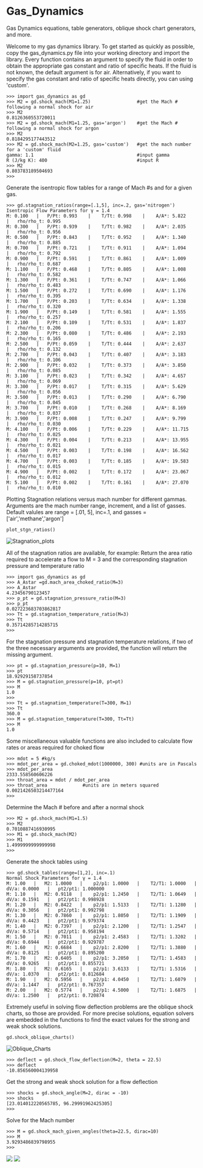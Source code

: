 # Gas_Dynamics
Gas Dynamics equations, table generators, oblique shock chart generators, and more.

Welcome to my gas dynamics library. To get started as quickly as possible, copy the gas_dynamics.py file into your working directory and import the library. Every function contains an argument to specify the fluid in order to obtain the appropriate gas constant and ratio of specific heats. If the fluid is not known, the default argument is for air. Alternatively, if you want to specify the gas constant and ratio of specific heats directly, you can using 'custom'.
```
>>> import gas_dynamics as gd
>>> M2 = gd.shock_mach(M1=1.25)                 #get the Mach # following a normal shock for air
>>> M2
0.8126360553720011
>>> M2 = gd.shock_mach(M1=1.25, gas='argon')    #get the Mach # following a normal shock for argon
>>> M2
0.8184295177443512
>>> M2 = gd.shock_mach(M2=1.25, gas='custom')   #get the mach number for a 'custom' fluid
gamma: 1.1                                      #input gamma
R (J/kg K): 400                                 #input R
>>> M2
0.803783189504693
>>>
```


Generate the isentropic flow tables for a range of Mach #s and for a given gas.
```
>>> gd.stagnation_ratios(range=[.1,5], inc=.2, gas='nitrogen') 
Isentropic Flow Parameters for γ = 1.4
M: 0.100   |   P/Pt: 0.993    |    T/Tt: 0.998    |    A/A*: 5.822    |   rho/rho_t: 0.995
M: 0.300   |   P/Pt: 0.939    |    T/Tt: 0.982    |    A/A*: 2.035    |   rho/rho_t: 0.956
M: 0.500   |   P/Pt: 0.843    |    T/Tt: 0.952    |    A/A*: 1.340    |   rho/rho_t: 0.885
M: 0.700   |   P/Pt: 0.721    |    T/Tt: 0.911    |    A/A*: 1.094    |   rho/rho_t: 0.792
M: 0.900   |   P/Pt: 0.591    |    T/Tt: 0.861    |    A/A*: 1.009    |   rho/rho_t: 0.687
M: 1.100   |   P/Pt: 0.468    |    T/Tt: 0.805    |    A/A*: 1.008    |   rho/rho_t: 0.582
M: 1.300   |   P/Pt: 0.361    |    T/Tt: 0.747    |    A/A*: 1.066    |   rho/rho_t: 0.483
M: 1.500   |   P/Pt: 0.272    |    T/Tt: 0.690    |    A/A*: 1.176    |   rho/rho_t: 0.395
M: 1.700   |   P/Pt: 0.203    |    T/Tt: 0.634    |    A/A*: 1.338    |   rho/rho_t: 0.320
M: 1.900   |   P/Pt: 0.149    |    T/Tt: 0.581    |    A/A*: 1.555    |   rho/rho_t: 0.257
M: 2.100   |   P/Pt: 0.109    |    T/Tt: 0.531    |    A/A*: 1.837    |   rho/rho_t: 0.206 
M: 2.300   |   P/Pt: 0.080    |    T/Tt: 0.486    |    A/A*: 2.193    |   rho/rho_t: 0.165
M: 2.500   |   P/Pt: 0.059    |    T/Tt: 0.444    |    A/A*: 2.637    |   rho/rho_t: 0.132
M: 2.700   |   P/Pt: 0.043    |    T/Tt: 0.407    |    A/A*: 3.183    |   rho/rho_t: 0.106
M: 2.900   |   P/Pt: 0.032    |    T/Tt: 0.373    |    A/A*: 3.850    |   rho/rho_t: 0.085
M: 3.100   |   P/Pt: 0.023    |    T/Tt: 0.342    |    A/A*: 4.657    |   rho/rho_t: 0.069
M: 3.300   |   P/Pt: 0.017    |    T/Tt: 0.315    |    A/A*: 5.629    |   rho/rho_t: 0.056
M: 3.500   |   P/Pt: 0.013    |    T/Tt: 0.290    |    A/A*: 6.790    |   rho/rho_t: 0.045
M: 3.700   |   P/Pt: 0.010    |    T/Tt: 0.268    |    A/A*: 8.169    |   rho/rho_t: 0.037
M: 3.900   |   P/Pt: 0.008    |    T/Tt: 0.247    |    A/A*: 9.799    |   rho/rho_t: 0.030
M: 4.100   |   P/Pt: 0.006    |    T/Tt: 0.229    |    A/A*: 11.715    |   rho/rho_t: 0.025
M: 4.300   |   P/Pt: 0.004    |    T/Tt: 0.213    |    A/A*: 13.955    |   rho/rho_t: 0.021
M: 4.500   |   P/Pt: 0.003    |    T/Tt: 0.198    |    A/A*: 16.562    |   rho/rho_t: 0.017
M: 4.700   |   P/Pt: 0.003    |    T/Tt: 0.185    |    A/A*: 19.583    |   rho/rho_t: 0.015
M: 4.900   |   P/Pt: 0.002    |    T/Tt: 0.172    |    A/A*: 23.067    |   rho/rho_t: 0.012
M: 5.100   |   P/Pt: 0.002    |    T/Tt: 0.161    |    A/A*: 27.070    |   rho/rho_t: 0.010

```


Plotting Stagnation relations versus mach number for different gammas. Arguments are the mach number range, increment, and a list of gasses. Default valules are range = [.01, 5], inc=.1, and gasses = ['air','methane','argon']

```
plot_stgn_ratios()
```
![Stagnation_plots](https://github.com/fernancode/gas_dynamics/blob/master/plot_ratios.png)


All of the stagnation ratios are available, for example:
Return the area ratio required to accelerate a flow to M = 3 and the corresponding stagnation pressure and temperature ratio
```
>>> import gas_dynamics as gd
>>> A_Astar =gd.mach_area_choked_ratio(M=3)
>>> A_Astar
4.23456790123457
>>> p_pt = gd.stagnation_pressure_ratio(M=3)
>>> p_pt
0.027223683703862817
>>> Tt = gd.stagnation_temperature_ratio(M=3)
>>> Tt
0.35714285714285715
>>>
```


For the stagnation pressure and stagnation temperature relations, if two of the three necessary arguments are provided, the function will return the missing argument.
```
>>> pt = gd.stagnation_pressure(p=10, M=1)
>>> pt
18.92929158737854
>>> M = gd.stagnation_pressure(p=10, pt=pt)
>>> M
1.0
>>>
>>> Tt = gd.stagnation_temperature(T=300, M=1)
>>> Tt
360.0
>>> M = gd.stagnation_temperature(T=300, Tt=Tt)
>>> M 
1.0
```


Some miscellaneous valuable functions are also included to calculate flow rates or areas required for choked flow
```
>>> mdot = 5 #kg/s
>>> mdot_per_area = gd.choked_mdot(1000000, 300) #units are in Pascals
>>> mdot_per_area
2333.558560606226
>>> throat_area = mdot / mdot_per_area
>>> throat_area             #units are in meters squared
0.0021426503214477164
>>>
```


Determine the Mach # before and after a normal shock
```
>>> M2 = gd.shock_mach(M1=1.5) 
>>> M2
0.7010887416930995
>>> M1 = gd.shock_mach(M2)
>>> M1
1.4999999999999998
>>>
```


Generate the shock tables using
```
>>> gd.shock_tables(range=[1,2], inc=.1)
Normal Shock Parameters for γ = 1.4
M: 1.00   |   M2: 1.0000   |    p2/p1: 1.0000   |    T2/T1: 1.0000   |   dV/a: 0.0000   |   pt2/pt1: 1.000000
M: 1.10   |   M2: 0.9118   |    p2/p1: 1.2450   |    T2/T1: 1.0649   |   dV/a: 0.1591   |   pt2/pt1: 0.998928
M: 1.20   |   M2: 0.8422   |    p2/p1: 1.5133   |    T2/T1: 1.1280   |   dV/a: 0.3056   |   pt2/pt1: 0.992798
M: 1.30   |   M2: 0.7860   |    p2/p1: 1.8050   |    T2/T1: 1.1909   |   dV/a: 0.4423   |   pt2/pt1: 0.979374
M: 1.40   |   M2: 0.7397   |    p2/p1: 2.1200   |    T2/T1: 1.2547   |   dV/a: 0.5714   |   pt2/pt1: 0.958194
M: 1.50   |   M2: 0.7011   |    p2/p1: 2.4583   |    T2/T1: 1.3202   |   dV/a: 0.6944   |   pt2/pt1: 0.929787
M: 1.60   |   M2: 0.6684   |    p2/p1: 2.8200   |    T2/T1: 1.3880   |   dV/a: 0.8125   |   pt2/pt1: 0.895200
M: 1.70   |   M2: 0.6405   |    p2/p1: 3.2050   |    T2/T1: 1.4583   |   dV/a: 0.9265   |   pt2/pt1: 0.855721
M: 1.80   |   M2: 0.6165   |    p2/p1: 3.6133   |    T2/T1: 1.5316   |   dV/a: 1.0370   |   pt2/pt1: 0.812684
M: 1.90   |   M2: 0.5956   |    p2/p1: 4.0450   |    T2/T1: 1.6079   |   dV/a: 1.1447   |   pt2/pt1: 0.767357
M: 2.00   |   M2: 0.5774   |    p2/p1: 4.5000   |    T2/T1: 1.6875   |   dV/a: 1.2500   |   pt2/pt1: 0.720874

```


Extremely useful in solving flow deflection problems are the oblique shock charts, so those are provided. For more precise solutions, equation solvers are embedded in the functions to find the exact values for the strong and weak shock solutions.

```
gd.shock_oblique_charts()
```
![Oblique_Charts](https://github.com/fernancode/gas_dynamics/blob/master/Oblique_Charts.png)


```
>>> deflect = gd.shock_flow_deflection(M=2, theta = 22.5)
>>> deflect
-10.856560004139958
```
Get the strong and weak shock solution for a flow deflection
```
>>> shocks = gd.shock_angle(M=2, dirac = -10) 
>>> shocks
[23.014012220565785, 96.29991962425305]
>>> 
```
Solve for the Mach number
```
>>> M = gd.shock_mach_given_angles(theta=22.5, dirac=10) 
>>> M
3.9293486839798955
>>>
```


<img src="https://render.githubusercontent.com/render/math?math=$\frac{T_{2}}{T_{1}} = \frac{1 + \frac{\gamma -1}{2} M_{1}^2} {1 + \frac{\gamma -1}{2} M_{2}^2}$">
<img src="https://render.githubusercontent.com/render/math?math=$\frac{P_{2}}{P_{1}} = \left(\frac{1 + \frac{\gamma -1}{2} M_{1}^2} {1 + \frac{\gamma -1}{2} M_{2}^2}\right)^\frac{\gamma}{\gamma-1} e^\frac{\triangle s}{R}$">
